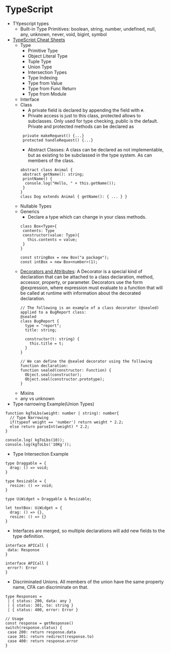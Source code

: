 # TypeScript
- TYpescript types
  - Built-in Type Primitives: boolean, string, number, undefined, null, any, unknown, never, void, bigint, symbol 
- [TypeScript Cheat Sheets](https://www.typescriptlang.org/cheatsheets)
  - Type
    - Primitive Type
    - Object Literal Type
    - Tuple Type
    - Union Type
    - Intersection Types
    - Type Indexing
    - Type from Value
    - Type from Func Return
    - Type from Module
  - Interface
  - Class
    - A private field is declared by appending the field with `#`.
    - Private access is just to this class, protected allows to subclasses. Only used for type checking, public is the default. Private and protected methods can be declared as 
    ```
     private makeRequest() {...}
     protected handleRequest() {...}
    ```
    - Abstract Classes: A class can be declared as not implementable, but as existing to be subclassed in the type system. As can members of the class.
    ```
    abstract class Animal {
     abstract getName(): string;
     printName() {
      console.log("Hello, " + this.getName());
     }
    }
    class Dog extends Animal { getName(): { ... } }
    ```
  - Nullable Types
  - Generics
    - Declare a type which can change in your class methods.
     ```
     class Box<Type>{
      contents: Type
      constructor(value: Type){
        this.contents = value;
      }
     }

     const stringBox = new Box("a package");
     const intBox = new Box<number>(1);
     ```
  - [Decorators and Attributes](https://www.typescriptlang.org/docs/handbook/decorators.html): 
    A Decorator is a special kind of declaration that can be attached to a class declaration, method, accessor, property, or parameter. Decorators use the form @expression, where expression must evaluate to a function that will be called at runtime with information about the decorated declaration.
    ```
    // The following is an example of a class decorator (@sealed) applied to a BugReport class:
    @sealed
    class BugReport {
      type = "report";
      title: string;

      constructor(t: string) {
        this.title = t;
      }
    }
    
    // We can define the @sealed decorator using the following function declaration:
    function sealed(constructor: Function) {
      Object.seal(constructor);
      Object.seal(constructor.prototype);
    }
    ```
  - Mixins
  - any vs unknown
- Type narrowing Example(Union Types)
```
function kgToLbs(weight: number | string): number{
  // Type Narrowing
  if(typeof weight == 'number') return weight * 2.2;
  else return parseInt(weight) * 2.2;
}

console.log( kgToLbs(10));
console.log(kgToLbs('10Kg'));
```
- Type Intersection Example
```
type Draggable = {
  drag: () => void;
}

type Resizable = {
  resize: () => void;
}

type UiWidget = Draggable & Resizable;

let textBox: UiWidget = {
  drag: () => {},
  resize: () => {}
}
```
- Interfaces are merged, so multiple declarations will add new fields to the type definition.
```
interface APICall {
 data: Response
}

interface APICall {
 error?: Error
}
```

- Discriminated Unions. All members of the union have the same property name, CFA can discriminate on that.
```
type Responses = 
 | { status: 200, data: any }
 | { status: 301, to: string }
 | { status: 400, error: Error }
 
// Usage
const response = getResponse()
switch(response.status) {
 case 200: return response.data
 case 301: return redirect(response.to)
 case 400: return response.error
}
```

